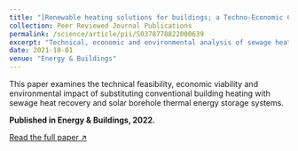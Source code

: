 ```yaml
---
title: "[Renewable heating solutions for buildings; a Techno-Economic Comparative Study of Sewage Heat Recovery and Solar Borehole Thermal Energy Storage System](https://doi.org/10.1016/j.enbuild.2022.111892)"
collection: Peer Reviewed Journal Publications
permalink: /science/article/pii/S0378778822000639
excerpt: "Technical, economic and environmental analysis of sewage heat recovery vs. solar borehole thermal energy storage for building heating."
date: 2021-10-01
venue: "Energy & Buildings"
---
```


This paper examines the technical feasibility, economic viability and environmental impact of substituting conventional building heating with sewage heat recovery and solar borehole thermal energy storage systems.

**Published in Energy & Buildings, 2022.**

[Read the full paper ↗](https://doi.org/10.1016/j.enbuild.2022.111892)

